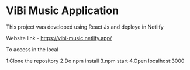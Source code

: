 # ViBi Music Application

This project was developed using React Js and deploye in Netlify

Website link -   https://vibi-music.netlify.app/


To access in the local

1.Clone the repository
2.Do npm install
3.npm start
4.Open localhost:3000
